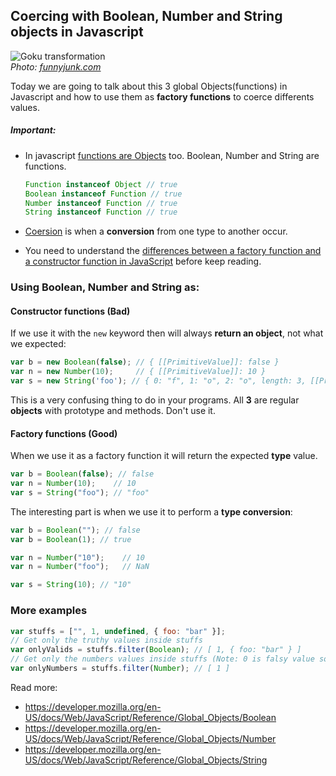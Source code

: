 ## Coercing with Boolean, Number and String objects in Javascript
![Goku transformation](https://raw.githubusercontent.com/juliomatcom/blog/master/content/goku-transform.gif)  
*Photo: [funnyjunk.com](http://funnyjunk.com/funny_gifs/4342692/best+friend+talking+to+my+crush)* 
  
Today we are going to talk about this 3 global Objects(functions)  in Javascript and how to use them as **factory functions** to coerce differents values.   
##### Important:
- In javascript [functions are Objects](https://github.com/getify/You-Dont-Know-JS/blob/master/up%20%26%20going/ch2.md#values--types) too. Boolean, Number and String are functions.

  ```javascript
  Function instanceof Object // true
  Boolean instanceof Function // true    
  Number instanceof Function // true    
  String instanceof Function // true    
  ```
- [Coersion](https://github.com/getify/You-Dont-Know-JS/blob/master/up%20%26%20going/ch2.md#coercion) is when a **conversion** from one type to another occur.
- You need to understand the [differences between a factory function and a constructor function in JavaScript](https://medium.com/javascript-scene/javascript-factory-functions-vs-constructor-functions-vs-classes-2f22ceddf33e#.ogi8o4gs5) before keep reading.

### Using Boolean, Number and String as:

#### Constructor functions (Bad)
If we use it with the `new` keyword then will always **return an object**, not what we expected:

```javascript
var b = new Boolean(false); // { [[PrimitiveValue]]: false }
var n = new Number(10);     // { [[PrimitiveValue]]: 10 }
var s = new String('foo'); // { 0: "f", 1: "o", 2: "o", length: 3, [[PrimitiveValue]]: "foo" }
```
This is a very confusing thing to do in your programs. All **3** are regular **objects** with prototype and methods. Don't use it.

#### Factory functions (Good)
When we use it as a factory function it will return the expected **type** value.

```javascript
var b = Boolean(false); // false
var n = Number(10);    // 10
var s = String("foo"); // "foo"
```

The interesting part is when we use it to perform a **type conversion**:

```javascript
var b = Boolean(""); // false
var b = Boolean(1); // true

var n = Number("10");    // 10
var n = Number("foo");   // NaN

var s = String(10); // "10"
```

### More examples

```javascript
var stuffs = ["", 1, undefined, { foo: "bar" }];
// Get only the truthy values inside stuffs
var onlyValids = stuffs.filter(Boolean); // [ 1, { foo: "bar" } ]
// Get only the numbers values inside stuffs (Note: 0 is falsy value so this won't work if 0 is in stuffs)
var onlyNumbers = stuffs.filter(Number); // [ 1 ]
```

Read more:
- https://developer.mozilla.org/en-US/docs/Web/JavaScript/Reference/Global_Objects/Boolean
- https://developer.mozilla.org/en-US/docs/Web/JavaScript/Reference/Global_Objects/Number
- https://developer.mozilla.org/en-US/docs/Web/JavaScript/Reference/Global_Objects/String
